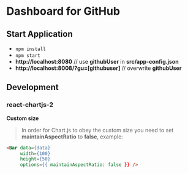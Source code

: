 # Dashboard for GitHub

## Start Application

- `npm install `
- `npm start`
- **http://localhost:8080** // use **githubUser** in **src/app-config.json**
- **http://localhost:8008/?gu=[githubuser]**  // overwrite **githubUser**


## Development

### react-chartjs-2

**Custom size**

> In order for Chart.js to obey the custom size you need to set **maintainAspectRatio** to **false**, example:

```html
<Bar data={data}
     width={100}
     height={50}
     options={{ maintainAspectRatio: false }} />
```